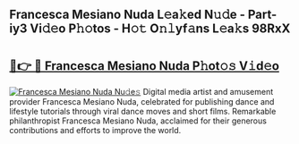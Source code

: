## Francesca Mesiano Nuda L𝚎a𝚔ed N𝚞𝚍e - Part-iy3 Vi𝚍𝚎o P𝚑𝚘tos - H𝚘𝚝 O𝚗𝚕yf𝚊ns L𝚎a𝚔s 98RxX

# <h2><a href="http://kfd8g6t.oniu.top/?m=Francesca+Mesiano+Nuda">🔗👉 🔴 Francesca Mesiano Nuda P𝚑ot𝚘𝚜 V𝚒d𝚎o</a></h2>

[![Francesca Mesiano Nuda Nu𝚍e𝚜](https://i.imgur.com/0qMVB7G.gif)](http://kfd8g6t.oniu.top/?m=Francesca+Mesiano+Nuda)
Digital media artist and amusement provider Francesca Mesiano Nuda, celebrated for publishing dance and lifestyle tutorials through viral dance moves and short films. Remarkable philanthropist Francesca Mesiano Nuda, acclaimed for their generous contributions and efforts to improve the world.  
